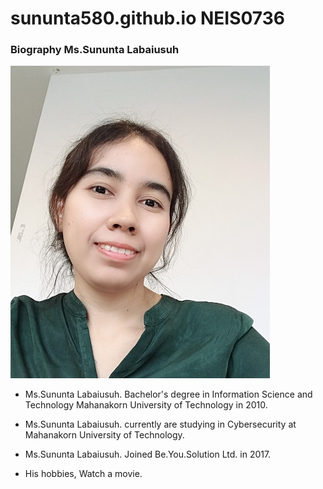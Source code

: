 # sununta580.github.io NEIS0736

### **Biography Ms.Sununta Labaiusuh**

![](sununta.jpg "Ms.Sununta Labaiusuh")


- Ms.Sununta Labaiusuh. Bachelor's degree in Information Science and Technology Mahanakorn University of Technology in 2010.

- Ms.Sununta Labaiusuh. currently are studying in Cybersecurity at Mahanakorn University of Technology.

- Ms.Sununta Labaiusuh. Joined Be.You.Solution Ltd. in 2017.

- His hobbies, Watch a movie.